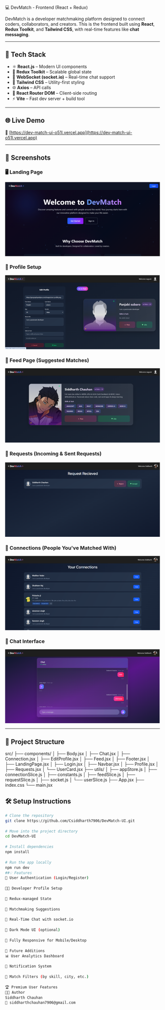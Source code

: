  💻 DevMatch - Frontend (React + Redux)

DevMatch is a developer matchmaking platform designed to connect coders, collaborators, and creators. This is the frontend built using **React**, **Redux Toolkit**, and **Tailwind CSS**, with real-time features like **chat messaging**.

---

## 🚀 Tech Stack

- ⚛️ **React.js** – Modern UI components
- 🧠 **Redux Toolkit** – Scalable global state
- 💬 **WebSocket (socket.io)** – Real-time chat support
- 💨 **Tailwind CSS** – Utility-first styling
- 🌐 **Axios** – API calls
- 🧭 **React Router DOM** – Client-side routing
- ⚡ **Vite** – Fast dev server + build tool

---

## 🌐 Live Demo

🔗 [https://dev-match-ui-o51l.vercel.app](https://dev-match-ui-o51l.vercel.app)

---

## 📸 Screenshots

### 🖥️ Landing Page
![Landing Page](./public/image1.png)

### 👤 Profile Setup
![Profile Setup](./public/image2.png)
### 📰 Feed Page (Suggested Matches)
![Feed](./public/feed.png)
### 📨 Requests (Incoming & Sent Requests)
![Requests](./public/requests.png)

### 🔗 Connections (People You've Matched With)
![Connections](./public/connections.png)

### 💬 Chat Interface
![Chat](./public/image3.png)



---

## 📁 Project Structure
src/
├── components/
│   ├── Body.jsx
│   ├── Chat.jsx
│   ├── Connection.jsx
│   ├── EditProfile.jsx
│   ├── Feed.jsx
│   ├── Footer.jsx
│   ├── LandingPage.jsx
│   ├── Login.jsx
│   ├── Navbar.jsx
│   ├── Profile.jsx
│   ├── Requests.jsx
│   └── UserCard.jsx
├── utils/
│   ├── appStore.js
│   ├── connectionSlice.js
│   ├── constants.js
│   ├── feedSlice.js
│   ├── requestSlice.js
│   ├── socket.js
│   └── userSlice.js
├── App.jsx
├── index.css
└── main.jsx

## 🛠️ Setup Instructions

```bash
# Clone the repository
git clone https://github.com/Csiddharth7906/DevMatch-UI.git

# Move into the project directory
cd DevMatch-UI

# Install dependencies
npm install

# Run the app locally
npm run dev
##💡 Features
🔐 User Authentication (Login/Register)

🧑‍💻 Developer Profile Setup

🧠 Redux-managed State

🤝 Matchmaking Suggestions

💬 Real-Time Chat with socket.io

🌙 Dark Mode UI (optional)

📱 Fully Responsive for Mobile/Desktop

🚧 Future Additions
📊 User Analytics Dashboard

🔔 Notification System

🧭 Match Filters (by skill, city, etc.)

🏆 Premium User Features
👨‍💻 Author
Siddharth Chauhan
📧 siddharthchauhan7906@gmail.com


